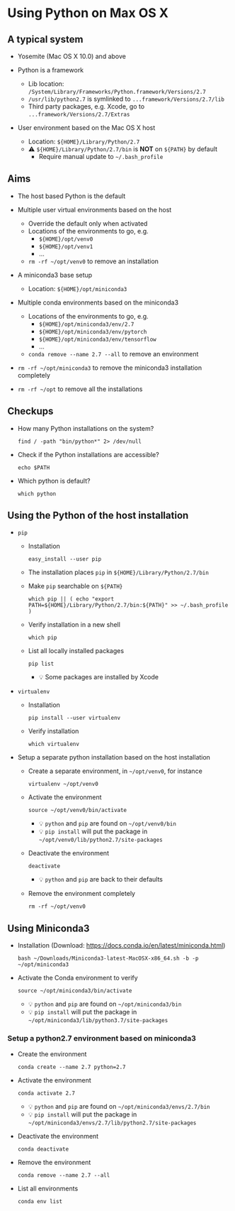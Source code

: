 # Using Python on Max OS X

## A typical system

* Yosemite (Mac OS X 10.0) and above

* Python is a framework
  - Lib location: `/System/Library/Frameworks/Python.framework/Versions/2.7`
  - `/usr/lib/python2.7` is symlinked to `...framework/Versions/2.7/lib`
  - Third party packages, e.g. Xcode, go to `...framework/Versions/2.7/Extras`

* User environment based on the Mac OS X host
  - Location: `${HOME}/Library/Python/2.7`
  - :warning: `${HOME}/Library/Python/2.7/bin` is __NOT__ on
    `${PATH}` by default
    - Require manual update to `~/.bash_profile`

## Aims

* The host based Python is the default

* Multiple user virtual environments based on the host
  - Override the default only when activated
  - Locations of the environments to go, e.g.
    - `${HOME}/opt/venv0`
    - `${HOME}/opt/venv1`
    - ...
  - `rm -rf ~/opt/venv0` to remove an installation

* A miniconda3 base setup
  - Location: `${HOME}/opt/miniconda3`

* Multiple conda environments based on the miniconda3
  - Locations of the environments to go, e.g.
    - `${HOME}/opt/miniconda3/env/2.7`
    - `${HOME}/opt/miniconda3/env/pytorch`
    - `${HOME}/opt/miniconda3/env/tensorflow`
    - ...
  - `conda remove --name 2.7 --all` to remove an environment

* `rm -rf ~/opt/miniconda3` to remove the miniconda3
  installation completely

* `rm -rf ~/opt` to remove all the installations


## Checkups

* How many Python installations on the system?
  ```shell
  find / -path "bin/python*" 2> /dev/null
  ```
* Check if the Python installations are accessible?
  ```shell
  echo $PATH
  ```
* Which python is default?
  ```shell
  which python
  ```

## Using the Python of the host installation

* `pip`

  - Installation
    ```shell
    easy_install --user pip
    ```

  - The installation places `pip` in `${HOME}/Library/Python/2.7/bin`

  - Make `pip` searchable on `${PATH}`
    ```shell
    which pip || ( echo "export PATH=${HOME}/Library/Python/2.7/bin:${PATH}" >> ~/.bash_profile )
    ```

  - Verify installation in a new shell
    ```shell
    which pip
    ```

  - List all locally installed packages
    ```shell
    pip list
    ```
    - :bulb: Some packages are installed by Xcode


* `virtualenv`

  - Installation
    ```shell
    pip install --user virtualenv
    ```

  - Verify installation
    ```shell
    which virtualenv
    ```

* Setup a separate python installation based on the host installation

  - Create a separate environment, in `~/opt/venv0`, for instance
    ```shell
    virtualenv ~/opt/venv0
    ```

  - Activate the environment
    ```shell
    source ~/opt/venv0/bin/activate
    ```
    - :bulb: `python` and `pip` are found on `~/opt/venv0/bin`
    - :bulb: `pip install` will put the package in
      `~/opt/venv0/lib/python2.7/site-packages`

  - Deactivate the environment
    ```shell
    deactivate
    ```
    - :bulb: `python` and `pip` are back to their defaults

  - Remove the environment completely
    ```shell
    rm -rf ~/opt/venv0
    ```

## Using Miniconda3

* Installation (Download: https://docs.conda.io/en/latest/miniconda.html)
  ```shell
  bash ~/Downloads/Miniconda3-latest-MacOSX-x86_64.sh -b -p ~/opt/miniconda3
  ```

* Activate the Conda environment to verify
  ```shell
  source ~/opt/miniconda3/bin/activate
  ```
  - :bulb: `python` and `pip` are found on `~/opt/miniconda3/bin`
  - :bulb: `pip install` will put the package in
    `~/opt/miniconda3/lib/python3.7/site-packages`

### Setup a python2.7 environment based on miniconda3

- Create the environment
  ```shell
  conda create --name 2.7 python=2.7
  ```

- Activate the environment
  ```shell
  conda activate 2.7
  ```
  - :bulb: `python` and `pip` are found on `~/opt/miniconda3/envs/2.7/bin`
  - :bulb: `pip install` will put the package in
    `~/opt/miniconda3/envs/2.7/lib/python2.7/site-packages`

- Deactivate the environment
  ```shell
  conda deactivate
  ```

- Remove the environment
  ```shell
  conda remove --name 2.7 --all
  ```

* List all environments
  ```shell
  conda env list
  ```
